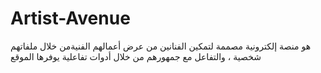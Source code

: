 # Artist-Avenue
هو منصة إلكترونية مصممة لتمكين الفنانين من عرض أعمالهم الفنيةمن خلال ملفاتهم شخصية ، والتفاعل مع جمهورهم من خلال أدوات تفاعلية يوفرها الموقع 
